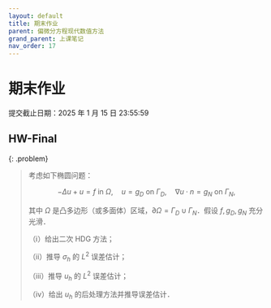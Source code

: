 ```yaml
---
layout: default
title: 期末作业
parent: 偏微分方程现代数值方法
grand_parent: 上课笔记
nav_order: 17
---
```


# 期末作业

提交截止日期：2025 年 1 月 15 日 23:55:59

## HW-Final 

{: .problem}
> 考虑如下椭圆问题：
>
> $$
> -\Delta u+u=f \text{ in }\Omega, \quad
> u=g_D \text{ on }\Gamma_D, \quad
> \nabla u\cdot n=g_N\text{ on }\Gamma_N,
> $$
>
> 其中 $\Omega$ 是凸多边形（或多面体）区域，$\partial\Omega=\Gamma_D\cup\Gamma_N$．假设 $f,g_D,g_N$ 充分光滑．
>
> （ⅰ）给出二次 HDG 方法；
>
> （ⅱ）推导 $\sigma_h$ 的 $L^2$ 误差估计；
>
> （ⅲ）推导 $u_h$ 的 $L^2$ 误差估计；
>
> （ⅳ）给出 $u_h$ 的后处理方法并推导误差估计．




